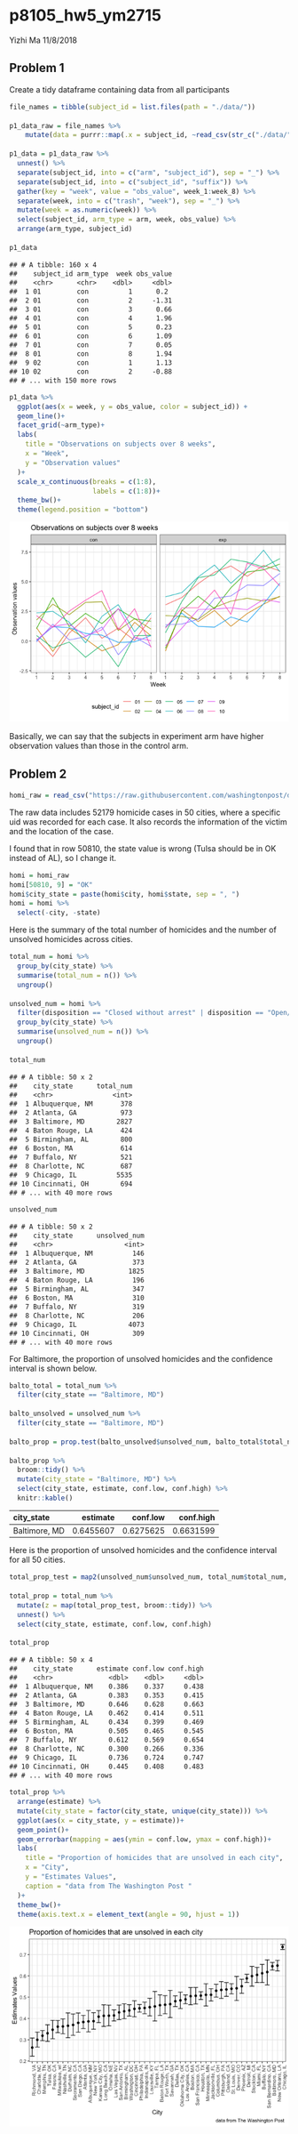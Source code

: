 p8105\_hw5\_ym2715
================
Yizhi Ma
11/8/2018

Problem 1
---------

Create a tidy dataframe containing data from all participants

``` r
file_names = tibble(subject_id = list.files(path = "./data/"))

p1_data_raw = file_names %>% 
    mutate(data = purrr::map(.x = subject_id, ~read_csv(str_c("./data/", .x)))) 

p1_data = p1_data_raw %>% 
  unnest() %>% 
  separate(subject_id, into = c("arm", "subject_id"), sep = "_") %>% 
  separate(subject_id, into = c("subject_id", "suffix")) %>% 
  gather(key = "week", value = "obs_value", week_1:week_8) %>% 
  separate(week, into = c("trash", "week"), sep = "_") %>% 
  mutate(week = as.numeric(week)) %>% 
  select(subject_id, arm_type = arm, week, obs_value) %>% 
  arrange(arm_type, subject_id)

p1_data
```

    ## # A tibble: 160 x 4
    ##    subject_id arm_type  week obs_value
    ##    <chr>      <chr>    <dbl>     <dbl>
    ##  1 01         con          1      0.2 
    ##  2 01         con          2     -1.31
    ##  3 01         con          3      0.66
    ##  4 01         con          4      1.96
    ##  5 01         con          5      0.23
    ##  6 01         con          6      1.09
    ##  7 01         con          7      0.05
    ##  8 01         con          8      1.94
    ##  9 02         con          1      1.13
    ## 10 02         con          2     -0.88
    ## # ... with 150 more rows

``` r
p1_data %>% 
  ggplot(aes(x = week, y = obs_value, color = subject_id)) +
  geom_line()+
  facet_grid(~arm_type)+
  labs(
    title = "Observations on subjects over 8 weeks",
    x = "Week",
    y = "Observation values"
  )+
  scale_x_continuous(breaks = c(1:8),
                     labels = c(1:8))+
  theme_bw()+
  theme(legend.position = "bottom")
```

![](p8105_hw5_ym2715_files/figure-markdown_github/spaghetti%20plot-1.png)

Basically, we can say that the subjects in experiment arm have higher observation values than those in the control arm.

Problem 2
---------

``` r
homi_raw = read_csv("https://raw.githubusercontent.com/washingtonpost/data-homicides/master/homicide-data.csv")
```

The raw data includes 52179 homicide cases in 50 cities, where a specific uid was recorded for each case. It also records the information of the victim and the location of the case.

I found that in row 50810, the state value is wrong (Tulsa should be in OK instead of AL), so I change it.

``` r
homi = homi_raw 
homi[50810, 9] = "OK"
homi$city_state = paste(homi$city, homi$state, sep = ", ")
homi = homi %>% 
  select(-city, -state)
```

Here is the summary of the total number of homicides and the number of unsolved homicides across cities.

``` r
total_num = homi %>% 
  group_by(city_state) %>% 
  summarise(total_num = n()) %>% 
  ungroup()

unsolved_num = homi %>% 
  filter(disposition == "Closed without arrest" | disposition == "Open/No arrest") %>% 
  group_by(city_state) %>% 
  summarise(unsolved_num = n()) %>% 
  ungroup()

total_num
```

    ## # A tibble: 50 x 2
    ##    city_state      total_num
    ##    <chr>               <int>
    ##  1 Albuquerque, NM       378
    ##  2 Atlanta, GA           973
    ##  3 Baltimore, MD        2827
    ##  4 Baton Rouge, LA       424
    ##  5 Birmingham, AL        800
    ##  6 Boston, MA            614
    ##  7 Buffalo, NY           521
    ##  8 Charlotte, NC         687
    ##  9 Chicago, IL          5535
    ## 10 Cincinnati, OH        694
    ## # ... with 40 more rows

``` r
unsolved_num
```

    ## # A tibble: 50 x 2
    ##    city_state      unsolved_num
    ##    <chr>                  <int>
    ##  1 Albuquerque, NM          146
    ##  2 Atlanta, GA              373
    ##  3 Baltimore, MD           1825
    ##  4 Baton Rouge, LA          196
    ##  5 Birmingham, AL           347
    ##  6 Boston, MA               310
    ##  7 Buffalo, NY              319
    ##  8 Charlotte, NC            206
    ##  9 Chicago, IL             4073
    ## 10 Cincinnati, OH           309
    ## # ... with 40 more rows

For Baltimore, the proportion of unsolved homicides and the confidence interval is shown below.

``` r
balto_total = total_num %>%
  filter(city_state == "Baltimore, MD")

balto_unsolved = unsolved_num %>%
  filter(city_state == "Baltimore, MD")

balto_prop = prop.test(balto_unsolved$unsolved_num, balto_total$total_num)

balto_prop %>% 
  broom::tidy() %>% 
  mutate(city_state = "Baltimore, MD") %>% 
  select(city_state, estimate, conf.low, conf.high) %>% 
  knitr::kable()
```

| city\_state   |   estimate|   conf.low|  conf.high|
|:--------------|----------:|----------:|----------:|
| Baltimore, MD |  0.6455607|  0.6275625|  0.6631599|

Here is the proportion of unsolved homicides and the confidence interval for all 50 cities.

``` r
total_prop_test = map2(unsolved_num$unsolved_num, total_num$total_num, prop.test) 

total_prop = total_num %>% 
  mutate(z = map(total_prop_test, broom::tidy)) %>% 
  unnest() %>% 
  select(city_state, estimate, conf.low, conf.high)

total_prop
```

    ## # A tibble: 50 x 4
    ##    city_state      estimate conf.low conf.high
    ##    <chr>              <dbl>    <dbl>     <dbl>
    ##  1 Albuquerque, NM    0.386    0.337     0.438
    ##  2 Atlanta, GA        0.383    0.353     0.415
    ##  3 Baltimore, MD      0.646    0.628     0.663
    ##  4 Baton Rouge, LA    0.462    0.414     0.511
    ##  5 Birmingham, AL     0.434    0.399     0.469
    ##  6 Boston, MA         0.505    0.465     0.545
    ##  7 Buffalo, NY        0.612    0.569     0.654
    ##  8 Charlotte, NC      0.300    0.266     0.336
    ##  9 Chicago, IL        0.736    0.724     0.747
    ## 10 Cincinnati, OH     0.445    0.408     0.483
    ## # ... with 40 more rows

``` r
total_prop %>% 
  arrange(estimate) %>% 
  mutate(city_state = factor(city_state, unique(city_state))) %>% 
  ggplot(aes(x = city_state, y = estimate))+
  geom_point()+
  geom_errorbar(mapping = aes(ymin = conf.low, ymax = conf.high))+
  labs(
    title = "Proportion of homicides that are unsolved in each city",
    x = "City",
    y = "Estimates Values",
    caption = "data from The Washington Post "
  )+
  theme_bw()+
  theme(axis.text.x = element_text(angle = 90, hjust = 1))
```

![](p8105_hw5_ym2715_files/figure-markdown_github/make%20a%20plot-1.png)

